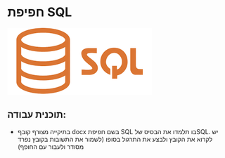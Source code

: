 # חפיפת SQL

![SQL Logo](../../Pictures/SQL.png)

## תוכנית עבודה:

- בתיקייה מצורף קובף docx בשם חפיפת SQL בו תלמדו את הבסיס שלSQL.
  יש לקרוא את הקובץ ולבצע את התרגול בסופו (לשמור את התשובות בקובץ נפרד מסודר ולעבור עם החופף)
